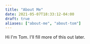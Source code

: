 ```yaml
---
title: "About Me"
date: 2021-05-07T18:33:12-04:00
draft: true
aliases: ["about-me", "about-tom"]
---
```


Hi I'm Tom. I'll fill more of this out later.
